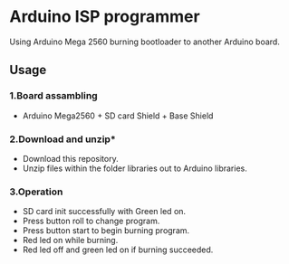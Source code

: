 # Arduino ISP programmer  <br>
Using Arduino Mega 2560 burning bootloader to another Arduino board.<br>

## Usage <br>
### **1.Board assambling** <br>
* Arduino Mega2560 + SD card Shield + Base Shield <br>

### **2.Download and unzip*** <br>
* Download this repository.
* Unzip files within the folder libraries out to Arduino libraries.

### **3.Operation** <br>
* SD card init successfully with Green led on. <br>
* Press button roll to change program. <br>
* Press button start to begin burning program. <br>
* Red led on while burning. <br>
* Red led off and green led on if burning succeeded. 
